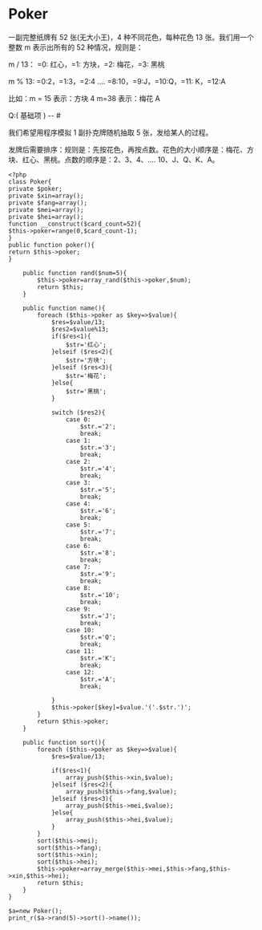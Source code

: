 # Poker
一副完整纸牌有 52 张(无大小王)，4 种不同花色，每种花色 13 张。我们用一个整数 m 表示出所有的 52 种情况，规则是：

m / 13： =0: 红心，=1: 方块，=2: 梅花，=3: 黑桃

m % 13: =0:2，=1:3，=2:4 .... =8:10，=9:J，=10:Q，=11: K，=12:A

比如：m = 15 表示：方块 4 m=38 表示：梅花 A

Q:( 基础项 ) -- #

我们希望用程序模拟 1 副扑克牌随机抽取 5 张，发给某人的过程。

发牌后需要排序：规则是：先按花色，再按点数。花色的大小顺序是：梅花、方块、红心、黑桃。点数的顺序是：2、3、4、…. 10、J、Q、K、A。

    <?php
    class Poker{
    private $poker;
    private $xin=array();
    private $fang=array();
    private $mei=array();
    private $hei=array();
    function __construct($card_count=52){
    $this->poker=range(0,$card_count-1);
    }
    public function poker(){
    return $this->poker;
    }
    
        public function rand($num=5){
            $this->poker=array_rand($this->poker,$num);
            return $this;
        }

        public function name(){
            foreach ($this->poker as $key=>$value){
                $res=$value/13;
                $res2=$value%13;
                if($res<1){
                    $str='红心';
                }elseif ($res<2){
                    $str='方块';
                }elseif ($res<3){
                    $str='梅花';
                }else{
                    $str='黑桃';
                }

                switch ($res2){
                    case 0:
                        $str.='2';
                        break;
                    case 1:
                        $str.='3';
                        break;
                    case 2:
                        $str.='4';
                        break;
                    case 3:
                        $str.='5';
                        break;
                    case 4:
                        $str.='6';
                        break;
                    case 5:
                        $str.='7';
                        break;
                    case 6:
                        $str.='8';
                        break;
                    case 7:
                        $str.='9';
                        break;
                    case 8:
                        $str.='10';
                        break;
                    case 9:
                        $str.='J';
                        break;
                    case 10:
                        $str.='Q';
                        break;
                    case 11:
                        $str.='K';
                        break;
                    case 12:
                        $str.='A';
                        break;

                }
                $this->poker[$key]=$value.'('.$str.')';
            }
            return $this->poker;
        }

        public function sort(){
            foreach ($this->poker as $key=>$value){
                $res=$value/13;

                if($res<1){
                    array_push($this->xin,$value);
                }elseif ($res<2){
                    array_push($this->fang,$value);
                }elseif ($res<3){
                    array_push($this->mei,$value);
                }else{
                    array_push($this->hei,$value);
                }
            }
            sort($this->mei);
            sort($this->fang);
            sort($this->xin);
            sort($this->hei);
            $this->poker=array_merge($this->mei,$this->fang,$this->xin,$this->hei);
            return $this;
        }
    }

    $a=new Poker();
    print_r($a->rand(5)->sort()->name());
